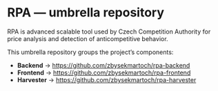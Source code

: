 # RPA — umbrella repository

RPA is advanced scalable tool used by Czech Competition Authority for price analysis and detection of anticompetitive behavior.

This umbrella repository groups the project’s components:

- **Backend** → https://github.com/zbysekmartoch/rpa-backend
- **Frontend** → https://github.com/zbysekmartoch/rpa-frontend
- **Harvester** → https://github.com/zbysekmartoch/rpa-harvester

